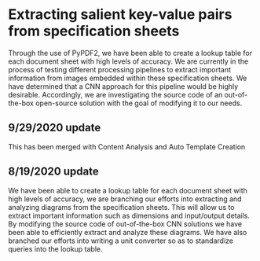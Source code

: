 # Extracting salient key-value pairs from specification sheets

Through the use of PyPDF2, we have been able to create a lookup table for each document sheet with high levels of accuracy. We are currently in the process of testing different processing pipelines to extract important information from images embedded within these specification sheets. We have determined that a CNN approach for this pipeline would be highly desirable. Accordingly, we are investigating the source code of an out-of-the-box open-source solution with the goal of modifying it to our needs.

## 9/29/2020 update

This has been merged with Content Analysis and Auto Template Creation

## 8/19/2020 update

We have been able to create a lookup table for each document sheet with high levels of accuracy, we are branching our efforts into extracting and analyzing diagrams from the specification sheets. This will allow us to extract important information such as dimensions and input/output details. By modifying the source code of out-of-the-box CNN solutions we have been able to efficiently extract and analyze these diagrams. We have also branched our efforts into writing a unit converter so as to standardize queries into the lookup table.